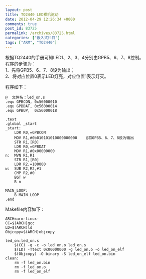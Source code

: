 ```yaml
---
layout: post
title: TQ2440 LED裸机驱动
date: 2012-04-29 12:26:34 +0000
comments: true
post_id: 83725
permalink: /archives/83725.html
categories: ["嵌入式栏目"]
tags: ["ARM", "TQ2440"]
---
```


根据TQ2440的手册可知LED1、2、3、4分别由GPB5、6、7、8控制。  
程序的步骤为：  
1、先将GPB5、6、7、8设为输出；  
2、将对应位置0表示LED灯亮，对应位置1表示灯灭。  

程序如下：

```
@  文件名：led_on.s
.equ GPBCON, 0x56000010
.equ GPBDAT, 0x56000014
.equ GPBUP,  0x56000018

.text
.global _start
_start:
    LDR R0,=GPBCON
    MOV R1,#0b010101010000000000    @将GPB5、6、7、8设为输出
    STR R1,[R0]
    LDR R0,=GPBDAT
    MOV R1,#0x00000000
n:  MVN R1,R1
    STR R1,[R0]
    LDR R2,=100000
w:  SUB R2,R2,#1
    CMP R2,#0
    BGT w
    B n

MAIN_LOOP:
    B MAIN_LOOP
.end
```

Makefile内容如下：

```
ARCH=arm-linux-
CC=$(ARCH)gcc
LD=$(ARCH)ld
Objcopy=$(ARCH)objcopy

led_on:led_on.s
	$(CC) -g -c -o led_on.o led_on.s
	$(LD) -Ttext 0x00000000 -g led_on.o -o led_on_elf
	$(Objcopy) -O binary -S led_on_elf led_on.bin
clean:
	rm -f led_on.bin
	rm -f led_on.o
	rm -f led_on_elf
```
